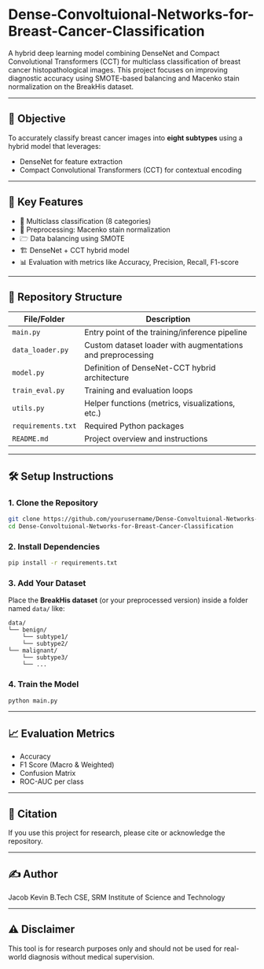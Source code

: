 # Dense-Convoltuional-Networks-for-Breast-Cancer-Classification

A hybrid deep learning model combining DenseNet and Compact Convolutional Transformers (CCT) for multiclass classification of breast cancer histopathological images. This project focuses on improving diagnostic accuracy using SMOTE-based balancing and Macenko stain normalization on the BreakHis dataset.

---

## 📌 Objective

To accurately classify breast cancer images into **eight subtypes** using a hybrid model that leverages:

* DenseNet for feature extraction
* Compact Convolutional Transformers (CCT) for contextual encoding

---

## 🧠 Key Features

* 🔬 Multiclass classification (8 categories)
* 🧪 Preprocessing: Macenko stain normalization
* 🗁 Data balancing using SMOTE
* 🏗️ DenseNet + CCT hybrid model
* 📊 Evaluation with metrics like Accuracy, Precision, Recall, F1-score

---

## 📁 Repository Structure

| File/Folder        | Description                                                |
| ------------------ | ---------------------------------------------------------- |
| `main.py`          | Entry point of the training/inference pipeline             |
| `data_loader.py`   | Custom dataset loader with augmentations and preprocessing |
| `model.py`         | Definition of DenseNet-CCT hybrid architecture             |
| `train_eval.py`    | Training and evaluation loops                              |
| `utils.py`         | Helper functions (metrics, visualizations, etc.)           |
| `requirements.txt` | Required Python packages                                   |
| `README.md`        | Project overview and instructions                          |

---

## 🛠️ Setup Instructions

### 1. Clone the Repository

```bash
git clone https://github.com/yourusername/Dense-Convoltuional-Networks-for-Breast-Cancer-Classification.git
cd Dense-Convoltuional-Networks-for-Breast-Cancer-Classification
```

### 2. Install Dependencies

```bash
pip install -r requirements.txt
```

### 3. Add Your Dataset

Place the **BreakHis dataset** (or your preprocessed version) inside a folder named `data/` like:

```
data/
└── benign/
    └── subtype1/
    └── subtype2/
└── malignant/
    └── subtype3/
    └── ...
```

### 4. Train the Model

```bash
python main.py
```

---

## 📈 Evaluation Metrics

* Accuracy
* F1 Score (Macro & Weighted)
* Confusion Matrix
* ROC-AUC per class

---

## 📄 Citation

If you use this project for research, please cite or acknowledge the repository.

---

## ✍️ Author

Jacob Kevin
B.Tech CSE, SRM Institute of Science and Technology

---

## ⚠️ Disclaimer

This tool is for research purposes only and should not be used for real-world diagnosis without medical supervision.
